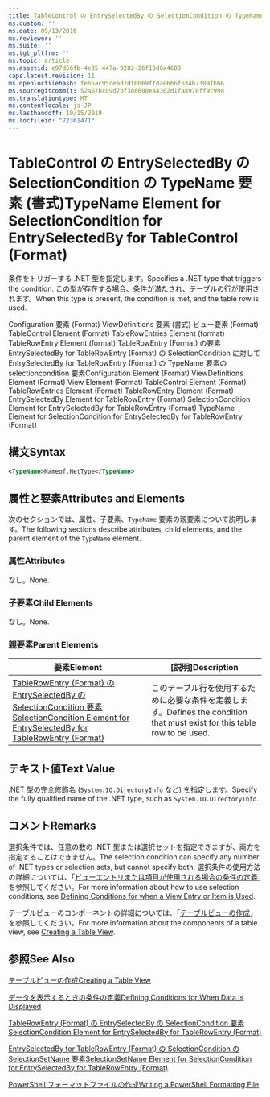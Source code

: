```yaml
---
title: TableControl の EntrySelectedBy の SelectionCondition の TypeName 要素 (Format) |Microsoft Docs
ms.custom: ''
ms.date: 09/13/2016
ms.reviewer: ''
ms.suite: ''
ms.tgt_pltfrm: ''
ms.topic: article
ms.assetid: e97d56fb-4e35-447a-9282-26f10d0a4609
caps.latest.revision: 11
ms.openlocfilehash: fe65ac95cead7df0069ffdae666fb34b7309fbb6
ms.sourcegitcommit: 52a67bcd9d7bf3e8600ea4302d1fa8970ff9c998
ms.translationtype: MT
ms.contentlocale: ja-JP
ms.lasthandoff: 10/15/2019
ms.locfileid: "72361471"
---
```

# <a name="typename-element-for-selectioncondition-for-entryselectedby-for-tablecontrol-format"></a><span data-ttu-id="00f2b-102">TableControl の EntrySelectedBy の SelectionCondition の TypeName 要素 (書式)</span><span class="sxs-lookup"><span data-stu-id="00f2b-102">TypeName Element for SelectionCondition for EntrySelectedBy for TableControl (Format)</span></span>

<span data-ttu-id="00f2b-103">条件をトリガーする .NET 型を指定します。</span><span class="sxs-lookup"><span data-stu-id="00f2b-103">Specifies a .NET type that triggers the condition.</span></span> <span data-ttu-id="00f2b-104">この型が存在する場合、条件が満たされ、テーブルの行が使用されます。</span><span class="sxs-lookup"><span data-stu-id="00f2b-104">When this type is present, the condition is met, and the table row is used.</span></span>

<span data-ttu-id="00f2b-105">Configuration 要素 (Format) ViewDefinitions 要素 (書式) ビュー要素 (Format) TableControl Element (Format) TableRowEntries Element (format) TableRowEntry Element (format) TableRowEntry (Format) の要素EntrySelectedBy for TableRowEntry (Format) の SelectionCondition に対して EntrySelectedBy for TableRowEntry (Format) の TypeName 要素の selectioncondition 要素</span><span class="sxs-lookup"><span data-stu-id="00f2b-105">Configuration Element (Format) ViewDefinitions Element (Format) View Element (Format) TableControl Element (Format) TableRowEntries Element (Format) TableRowEntry Element (Format) EntrySelectedBy Element for TableRowEntry (Format) SelectionCondition Element for EntrySelectedBy for TableRowEntry (Format) TypeName Element for SelectionCondition for EntrySelectedBy for TableRowEntry (Format)</span></span>

## <a name="syntax"></a><span data-ttu-id="00f2b-106">構文</span><span class="sxs-lookup"><span data-stu-id="00f2b-106">Syntax</span></span>

```xml
<TypeName>Nameof.NetType</TypeName>
```

## <a name="attributes-and-elements"></a><span data-ttu-id="00f2b-107">属性と要素</span><span class="sxs-lookup"><span data-stu-id="00f2b-107">Attributes and Elements</span></span>

<span data-ttu-id="00f2b-108">次のセクションでは、属性、子要素、`TypeName` 要素の親要素について説明します。</span><span class="sxs-lookup"><span data-stu-id="00f2b-108">The following sections describe attributes, child elements, and the parent element of the `TypeName` element.</span></span>

### <a name="attributes"></a><span data-ttu-id="00f2b-109">属性</span><span class="sxs-lookup"><span data-stu-id="00f2b-109">Attributes</span></span>

<span data-ttu-id="00f2b-110">なし。</span><span class="sxs-lookup"><span data-stu-id="00f2b-110">None.</span></span>

### <a name="child-elements"></a><span data-ttu-id="00f2b-111">子要素</span><span class="sxs-lookup"><span data-stu-id="00f2b-111">Child Elements</span></span>

<span data-ttu-id="00f2b-112">なし。</span><span class="sxs-lookup"><span data-stu-id="00f2b-112">None.</span></span>

### <a name="parent-elements"></a><span data-ttu-id="00f2b-113">親要素</span><span class="sxs-lookup"><span data-stu-id="00f2b-113">Parent Elements</span></span>

|<span data-ttu-id="00f2b-114">要素</span><span class="sxs-lookup"><span data-stu-id="00f2b-114">Element</span></span>|<span data-ttu-id="00f2b-115">[説明]</span><span class="sxs-lookup"><span data-stu-id="00f2b-115">Description</span></span>|
|-------------|-----------------|
|[<span data-ttu-id="00f2b-116">TableRowEntry (Format) の EntrySelectedBy の SelectionCondition 要素</span><span class="sxs-lookup"><span data-stu-id="00f2b-116">SelectionCondition Element for EntrySelectedBy for TableRowEntry (Format)</span></span>](./selectioncondition-element-for-entryselectedby-for-tablecontrol-format.md)|<span data-ttu-id="00f2b-117">このテーブル行を使用するために必要な条件を定義します。</span><span class="sxs-lookup"><span data-stu-id="00f2b-117">Defines the condition that must exist for this table row to be used.</span></span>|

## <a name="text-value"></a><span data-ttu-id="00f2b-118">テキスト値</span><span class="sxs-lookup"><span data-stu-id="00f2b-118">Text Value</span></span>

<span data-ttu-id="00f2b-119">.NET 型の完全修飾名 (`System.IO.DirectoryInfo` など) を指定します。</span><span class="sxs-lookup"><span data-stu-id="00f2b-119">Specify the fully qualified name of the .NET type, such as `System.IO.DirectoryInfo`.</span></span>

## <a name="remarks"></a><span data-ttu-id="00f2b-120">コメント</span><span class="sxs-lookup"><span data-stu-id="00f2b-120">Remarks</span></span>

<span data-ttu-id="00f2b-121">選択条件では、任意の数の .NET 型または選択セットを指定できますが、両方を指定することはできません。</span><span class="sxs-lookup"><span data-stu-id="00f2b-121">The selection condition can specify any number of .NET types or selection sets, but cannot specify both.</span></span> <span data-ttu-id="00f2b-122">選択条件の使用方法の詳細については、「[ビューエントリまたは項目が使用される場合の条件の定義](./defining-conditions-for-displaying-data.md)」を参照してください。</span><span class="sxs-lookup"><span data-stu-id="00f2b-122">For more information about how to use selection conditions, see [Defining Conditions for when a View Entry or Item is Used](./defining-conditions-for-displaying-data.md).</span></span>

<span data-ttu-id="00f2b-123">テーブルビューのコンポーネントの詳細については、「[テーブルビューの作成](./creating-a-table-view.md)」を参照してください。</span><span class="sxs-lookup"><span data-stu-id="00f2b-123">For more information about the components of a table view, see [Creating a Table View](./creating-a-table-view.md).</span></span>

## <a name="see-also"></a><span data-ttu-id="00f2b-124">参照</span><span class="sxs-lookup"><span data-stu-id="00f2b-124">See Also</span></span>

[<span data-ttu-id="00f2b-125">テーブルビューの作成</span><span class="sxs-lookup"><span data-stu-id="00f2b-125">Creating a Table View</span></span>](./creating-a-table-view.md)

[<span data-ttu-id="00f2b-126">データを表示するときの条件の定義</span><span class="sxs-lookup"><span data-stu-id="00f2b-126">Defining Conditions for When Data Is Displayed</span></span>](./defining-conditions-for-displaying-data.md)

[<span data-ttu-id="00f2b-127">TableRowEntry (Format) の EntrySelectedBy の SelectionCondition 要素</span><span class="sxs-lookup"><span data-stu-id="00f2b-127">SelectionCondition Element for EntrySelectedBy for TableRowEntry (Format)</span></span>](./selectioncondition-element-for-entryselectedby-for-tablecontrol-format.md)

[<span data-ttu-id="00f2b-128">EntrySelectedBy for TableRowEntry (Format) の SelectionCondition の SelectionSetName 要素</span><span class="sxs-lookup"><span data-stu-id="00f2b-128">SelectionSetName Element for SelectionCondition for EntrySelectedBy for TableRowEntry (Format)</span></span>](./selectionsetname-element-for-selectioncondition-for-entryselectedby-for-tablecontrol-format.md)

[<span data-ttu-id="00f2b-129">PowerShell フォーマットファイルの作成</span><span class="sxs-lookup"><span data-stu-id="00f2b-129">Writing a PowerShell Formatting File</span></span>](./writing-a-powershell-formatting-file.md)
